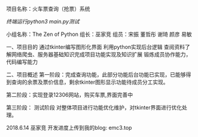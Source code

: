 项目名称：火车票查询（抢票）系统

*终端运行python3 main.py测试*

小组名称：The Zen of Python
组长：巫家竞
组员：宋振 董哲彤 谢琦 颜彦 易敏


一、项目目的
通过tkinter编写图形化界面
利用python实现后台逻辑
查阅资料了解网络爬虫、服务器基础知识完成项目功能实现及知识扩展
锻炼成员协作能力，代码编写能力

二、项目概述
第一阶段：完成查询功能，此部分功能后台功能已实现，已能够得到查询的余票及票价信息，剩余tkinter图形显示功能待成员分工实现。

第二阶段：实现登录12306网站，购买车票,界面完善中


第三阶段：
测试阶段
对整体项目进行功能优化维护，对tkinter界面进行优化处理。



2018.6.14
巫家竞
开发进度上传到我的blog:  emc3.top